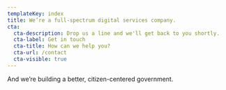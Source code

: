 ```yaml
---
templateKey: index
title: We’re a full-spectrum digital services company.
cta:
  cta-description: Drop us a line and we'll get back to you shortly.
  cta-label: Get in touch
  cta-title: How can we help you?
  cta-url: /contact
  cta-visible: true
---
```

And we’re building a better, citizen-centered government.
